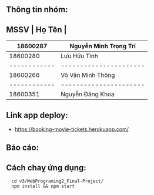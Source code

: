 ## Thông tin nhóm:

 MSSV       | Họ Tên   |
-----------------------------------
18600287    | Nguyễn Minh Trọng Trí
------------|----------------------
18600280    | Lưu Hữu Tình
------------|----------------------
18600266    | Võ Văn Minh Thông
------------|----------------------
18600351    | Nguyễn Đăng Khoa


## Link app deploy: 
 - https://booking-movie-tickets.herokuapp.com/

## Báo cáo:

## Cách chaỵ ứng dụng:

```
  cd v3/WebPrograming2_Final-Project/
  npm install && npm start
```
